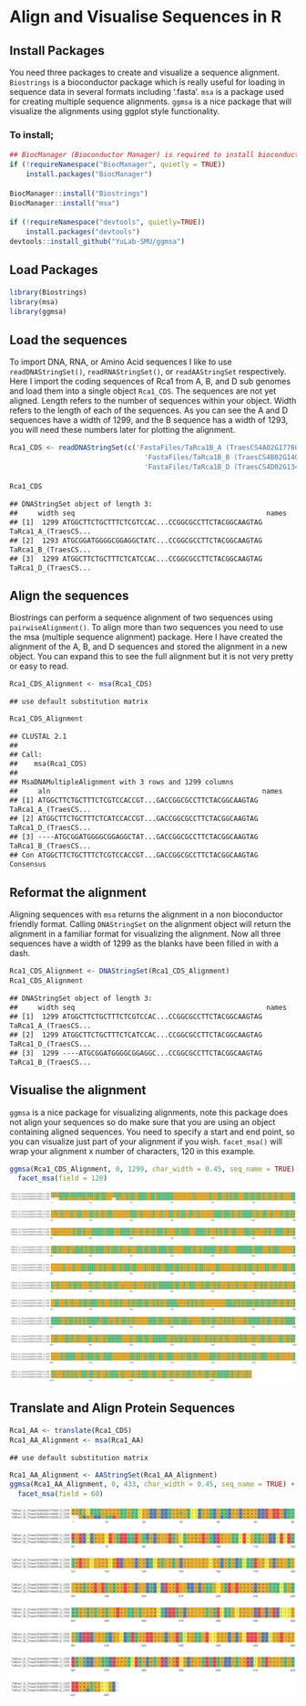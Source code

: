 Align and Visualise Sequences in R
================

## Install Packages

You need three packages to create and visualize a sequence alignment.
`Biostrings` is a bioconductor package which is really useful for
loading in sequence data in several formats including ‘.fasta’. `msa` is
a package used for creating multiple sequence alignments. `ggmsa` is a
nice package that will visualize the alignments using ggplot style
functionality.

### To install;

``` r
## BiocManager (Bioconductor Manager) is required to install bioconductor packages as they are hosted in their own repository not on CRAN.
if (!requireNamespace("BiocManager", quietly = TRUE))
    install.packages("BiocManager")

BiocManager::install("Biostrings")
BiocManager::install("msa")

if (!requireNamespace("devtools", quietly=TRUE))
    install.packages("devtools")
devtools::install_github("YuLab-SMU/ggmsa")
```

## Load Packages

``` r
library(Biostrings)
library(msa)
library(ggmsa)
```

## Load the sequences

To import DNA, RNA, or Amino Acid sequences I like to use
`readDNAStringSet()`, `readRNAStringSet()`, or `readAAStringSet`
respectively. Here I import the coding sequences of Rca1 from A, B, and
D sub genomes and load them into a single object `Rca1_CDS`. The
sequences are not yet aligned. Length refers to the number of sequences
within your object. Width refers to the length of each of the sequences.
As you can see the A and D sequences have a width of 1299, and the B
sequence has a width of 1293, you will need these numbers later for
plotting the alignment.

``` r
Rca1_CDS <- readDNAStringSet(c('FastaFiles/TaRca1B_A (TraesCS4A02G177600.1)_CDS.fasta',
                                 'FastaFiles/TaRca1B_B (TraesCS4B02G140200.2)_CDS.fasta',
                                 'FastaFiles/TaRca1B_D (TraesCS4D02G134900.1)_CDS.fasta'))

Rca1_CDS
```

    ## DNAStringSet object of length 3:
    ##     width seq                                               names               
    ## [1]  1299 ATGGCTTCTGCTTTCTCGTCCAC...CCGGCGCCTTCTACGGCAAGTAG TaRca1_A_(TraesCS...
    ## [2]  1293 ATGCGGATGGGGCGGAGGCTATC...CCGGCGCCTTCTACGGCAAGTAG TaRca1_B_(TraesCS...
    ## [3]  1299 ATGGCTTCTGCTTTCTCATCCAC...CCGGCGCCTTCTACGGCAAGTAG TaRca1_D_(TraesCS...

## Align the sequences

Biostrings can perform a sequence alignment of two sequences using
`pairwiseAlignment()`. To align more than two sequences you need to use
the msa (multiple sequence alignment) package. Here I have created the
alignment of the A, B, and D sequences and stored the alignment in a new
object. You can expand this to see the full alignment but it is not very
pretty or easy to read.

``` r
Rca1_CDS_Alignment <- msa(Rca1_CDS)
```

    ## use default substitution matrix

``` r
Rca1_CDS_Alignment
```

    ## CLUSTAL 2.1  
    ## 
    ## Call:
    ##    msa(Rca1_CDS)
    ## 
    ## MsaDNAMultipleAlignment with 3 rows and 1299 columns
    ##     aln                                                    names
    ## [1] ATGGCTTCTGCTTTCTCGTCCACCGT...GACCGGCGCCTTCTACGGCAAGTAG TaRca1_A_(TraesCS...
    ## [2] ATGGCTTCTGCTTTCTCATCCACCGT...GACCGGCGCCTTCTACGGCAAGTAG TaRca1_D_(TraesCS...
    ## [3] ----ATGCGGATGGGGCGGAGGCTAT...GACCGGCGCCTTCTACGGCAAGTAG TaRca1_B_(TraesCS...
    ## Con ATGGCTTCTGCTTTCTCGTCCACCGT...GACCGGCGCCTTCTACGGCAAGTAG Consensus

## Reformat the alignment

Aligning sequences with `msa` returns the alignment in a non
bioconductor friendly format. Calling `DNAStringSet` on the alignment
object will return the alignment in a familiar format for visualizing
the alignment. Now all three sequences have a width of 1299 as the
blanks have been filled in with a dash.

``` r
Rca1_CDS_Alignment <- DNAStringSet(Rca1_CDS_Alignment)
Rca1_CDS_Alignment
```

    ## DNAStringSet object of length 3:
    ##     width seq                                               names               
    ## [1]  1299 ATGGCTTCTGCTTTCTCGTCCAC...CCGGCGCCTTCTACGGCAAGTAG TaRca1_A_(TraesCS...
    ## [2]  1299 ATGGCTTCTGCTTTCTCATCCAC...CCGGCGCCTTCTACGGCAAGTAG TaRca1_D_(TraesCS...
    ## [3]  1299 ----ATGCGGATGGGGCGGAGGC...CCGGCGCCTTCTACGGCAAGTAG TaRca1_B_(TraesCS...

## Visualise the alignment

`ggmsa` is a nice package for visualizing alignments, note this package
does not align your sequences so do make sure that you are using an
object containing aligned sequences. You need to specify a start and end
point, so you can visualize just part of your alignment if you wish.
`facet_msa()` will wrap your alignment x number of characters, 120 in
this example.

``` r
ggmsa(Rca1_CDS_Alignment, 0, 1299, char_width = 0.45, seq_name = TRUE) +
  facet_msa(field = 120)
```

![](Align-and-Visualise-Sequences-in-R_files/figure-gfm/unnamed-chunk-6-1.png)<!-- -->

## Translate and Align Protein Sequences

``` r
Rca1_AA <- translate(Rca1_CDS)
Rca1_AA_Alignment <- msa(Rca1_AA)
```

    ## use default substitution matrix

``` r
Rca1_AA_Alignment <- AAStringSet(Rca1_AA_Alignment)
ggmsa(Rca1_AA_Alignment, 0, 433, char_width = 0.45, seq_name = TRUE) +
  facet_msa(field = 60)
```

![](Align-and-Visualise-Sequences-in-R_files/figure-gfm/unnamed-chunk-7-1.png)<!-- -->
